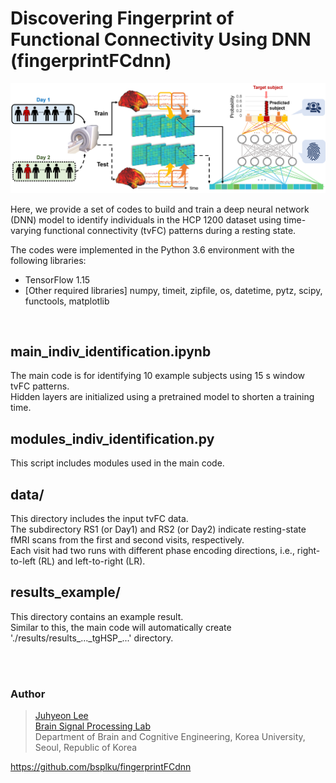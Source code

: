 # Discovering Fingerprint of Functional Connectivity Using DNN (fingerprintFCdnn)

![fig](https://github.com/bsplku/fingerprintFCdnn/blob/main/README_fig.png?raw=true)

Here, we provide a set of codes to build and train a deep neural network (DNN) model to identify individuals in the HCP 1200 dataset using time-varying functional connectivity (tvFC) patterns during a resting state. 

The codes were implemented in the Python 3.6 environment with the following libraries:

* TensorFlow 1.15
* [Other required libraries] numpy, timeit, zipfile, os, datetime, pytz, scipy, functools, matplotlib  
<br/>

## main_indiv_identification.ipynb
The main code is for identifying 10 example subjects using 15 s window tvFC patterns. \
Hidden layers are initialized using a pretrained model to shorten a training time.

## modules_indiv_identification.py
This script includes modules used in the main code.

## data/
This directory includes the input tvFC data.  
The subdirectory RS1 (or Day1) and RS2 (or Day2) indicate resting-state fMRI scans from the first and second visits, respectively.  
Each visit had two runs with different phase encoding directions, i.e., right-to-left (RL) and left-to-right (LR).

## results_example/
This directory contains an example result. \
Similar to this, the main code will automatically create './results/results_...\_tgHSP\_...' directory. 

<br/><br/>

### Author
>[Juhyeon Lee](jh0104lee@gmail.com) \
>[Brain Signal Processing Lab](https://bspl-ku.github.io/) \
>Department of Brain and Cognitive Engineering, Korea University, Seoul, Republic of Korea

https://github.com/bsplku/fingerprintFCdnn
